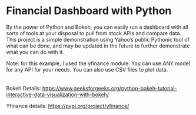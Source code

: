 # Financial Dashboard with Python

By the power of Python and Bokeh, you can easily run a dashboard with all sorts of tools at your disposal to pull from stock APIs and compare data. This project is a simple demonstration using Yahoo’s public Pythonic tool of what can be done, and may be updated in the future to further demonstrate what you can do with it. 

Note: for this example, I used the yfinance module. You can use ANY model for any API for your needs. You can also use CSV files to plot data. 
</br>
</br>
</br>
Bokeh Details: https://www.geeksforgeeks.org/python-bokeh-tutorial-interactive-data-visualization-with-bokeh/

Yfinance details: https://pypi.org/project/yfinance/
